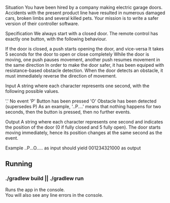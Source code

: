 Situation
You have been hired by a company making electric garage doors. Accidents with the present product line have resulted in numerous damaged cars, broken limbs and several killed pets. Your mission is to write a safer version of their controller software.

Specification
We always start with a closed door. The remote control has exactly one button, with the following behaviour.

If the door is closed, a push starts opening the door, and vice-versa
It takes 5 seconds for the door to open or close completely
While the door is moving, one push pauses movement, another push resumes movement in the same direction
In order to make the door safer, it has been equiped with resistance-based obstacle detection. When the door detects an obstacle, it must immediately reverse the direction of movement.

Input
A string where each character represents one second, with the following possible values.

'.' No event
'P' Button has been pressed
'O' Obstacle has been detected (supersedes P)
As an example, '..P....' means that nothing happens for two seconds, then the button is pressed, then no further events.

Output
A string where each character represents one second and indicates the position of the door (0 if fully closed and 5 fully open). The door starts moving immediately, hence its position changes at the same second as the event.

Example
..P...O..... as input should yield 001234321000 as output

## Running

### ./gradlew build || ./gradlew run

Runs the app in the console.<br>
You will also see any line errors in the console.
